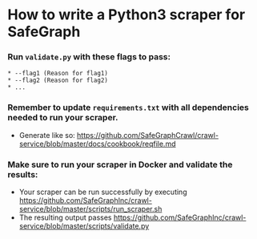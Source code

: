 # How to write a Python3 scraper for SafeGraph

### Run `validate.py` with these flags to pass:
    * --flag1 (Reason for flag1)
    * --flag2 (Reason for flag2)
    * ...

### Remember to update `requirements.txt` with all dependencies needed to run your scraper. 
* Generate like so: https://github.com/SafeGraphCrawl/crawl-service/blob/master/docs/cookbook/reqfile.md

### Make sure to run your scraper in Docker and validate the results:
* Your scraper can be run successfully by executing https://github.com/SafeGraphInc/crawl-service/blob/master/scripts/run_scraper.sh 
* The resulting output passes https://github.com/SafeGraphInc/crawl-service/blob/master/scripts/validate.py
